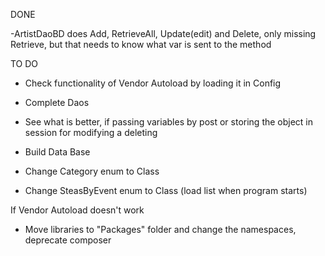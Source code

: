 DONE

-ArtistDaoBD does Add, RetrieveAll, Update(edit) and Delete, only missing Retrieve, but that needs to know what var is sent to the method

TO DO

- Check functionality of Vendor Autoload by loading it in Config
- Complete Daos
- See what is better, if passing variables by post or storing the object in session for modifying a deleting
- Build Data Base

- Change Category enum to Class
- Change SteasByEvent enum to Class (load list when program starts)

If Vendor Autoload doesn't work
- Move libraries to "Packages" folder and change the namespaces, deprecate composer 
